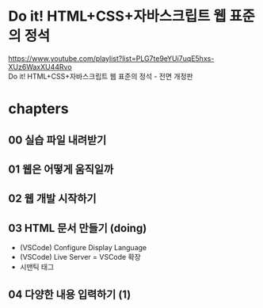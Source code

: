 # Do it! HTML+CSS+자바스크립트 웹 표준의 정석
https://www.youtube.com/playlist?list=PLG7te9eYUi7uqE5hxs-XUz6WaxXU44Rvo  
Do it! HTML+CSS+자바스크립트 웹 표준의 정석 - 전면 개정판 

# chapters
## 00 실습 파일 내려받기  
## 01 웹은 어떻게 움직일까  
## 02 웹 개발 시작하기  
## 03 HTML 문서 만들기  (doing)
- (VSCode) Configure Display Language
- (VSCode) Live Server = VSCode 확장
- 시맨틱 태그
## 04 다양한 내용 입력하기 (1)
